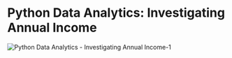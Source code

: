 # Python Data Analytics: Investigating Annual Income
![Python Data Analytics - Investigating Annual Income-1](https://github.com/abertpaat28/Python-Data-Analytics-Investigating-Annual-Income/assets/172190865/07967af1-9d9f-45f5-878f-33a30c47baac)


